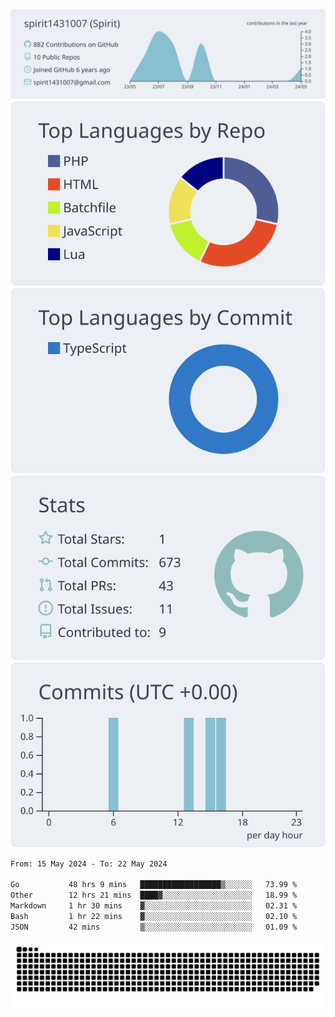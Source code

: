 [![](https://raw.githubusercontent.com/spirit1431007/spirit1431007/master/profile-summary-card-output/nord_bright/0-profile-details.svg)](https://git.io/spiritx)
[![](https://raw.githubusercontent.com/spirit1431007/spirit1431007/master/profile-summary-card-output/nord_bright/1-repos-per-language.svg)](https://git.io/spiritx) [![](https://raw.githubusercontent.com/spirit1431007/spirit1431007/master/profile-summary-card-output/nord_bright/2-most-commit-language.svg)](https://git.io/spiritx)
[![](https://raw.githubusercontent.com/spirit1431007/spirit1431007/master/profile-summary-card-output/nord_bright/3-stats.svg)](https://git.io/spiritx) [![](https://raw.githubusercontent.com/spirit1431007/spirit1431007/master/profile-summary-card-output/nord_bright/4-productive-time.svg)](https://git.io/spiritx)

<!--START_SECTION:waka-->

```txt
From: 15 May 2024 - To: 22 May 2024

Go           48 hrs 9 mins   ██████████████████▒░░░░░░   73.99 %
Other        12 hrs 21 mins  ████▓░░░░░░░░░░░░░░░░░░░░   18.99 %
Markdown     1 hr 30 mins    ▓░░░░░░░░░░░░░░░░░░░░░░░░   02.31 %
Bash         1 hr 22 mins    ▓░░░░░░░░░░░░░░░░░░░░░░░░   02.10 %
JSON         42 mins         ▒░░░░░░░░░░░░░░░░░░░░░░░░   01.09 %
```

<!--END_SECTION:waka-->

![contribution](https://github.com/spirit1431007/spirit1431007/blob/output/github-contribution-grid-snake.svg)
